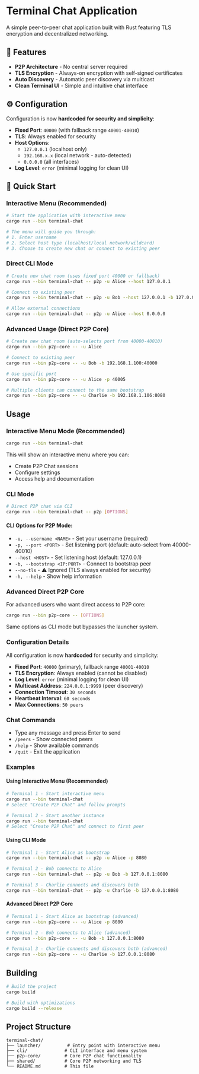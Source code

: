 # Terminal Chat Application

A simple peer-to-peer chat application built with Rust featuring TLS encryption and decentralized networking.

## 🚀 Features

- **P2P Architecture** - No central server required
- **TLS Encryption** - Always-on encryption with self-signed certificates
- **Auto Discovery** - Automatic peer discovery via multicast
- **Clean Terminal UI** - Simple and intuitive chat interface

## ⚙️ Configuration

Configuration is now **hardcoded for security and simplicity**:

- **Fixed Port**: `40000` (with fallback range `40001-40010`)
- **TLS**: Always enabled for security
- **Host Options**: 
  - `127.0.0.1` (localhost only)
  - `192.168.x.x` (local network - auto-detected)
  - `0.0.0.0` (all interfaces)
- **Log Level**: `error` (minimal logging for clean UI)

## 🚀 Quick Start

### Interactive Menu (Recommended)
```bash
# Start the application with interactive menu
cargo run --bin terminal-chat

# The menu will guide you through:
# 1. Enter username
# 2. Select host type (localhost/local network/wildcard)
# 3. Choose to create new chat or connect to existing peer
```

### Direct CLI Mode
```bash
# Create new chat room (uses fixed port 40000 or fallback)
cargo run --bin terminal-chat -- p2p -u Alice --host 127.0.0.1

# Connect to existing peer
cargo run --bin terminal-chat -- p2p -u Bob --host 127.0.0.1 -b 127.0.0.1:40000

# Allow external connections
cargo run --bin terminal-chat -- p2p -u Alice --host 0.0.0.0
```

### Advanced Usage (Direct P2P Core)
```bash
# Create new chat room (auto-selects port from 40000-40010)
cargo run --bin p2p-core -- -u Alice

# Connect to existing peer
cargo run --bin p2p-core -- -u Bob -b 192.168.1.100:40000

# Use specific port
cargo run --bin p2p-core -- -u Alice -p 40005

# Multiple clients can connect to the same bootstrap
cargo run --bin p2p-core -- -u Charlie -b 192.168.1.106:8080
```

## Usage

### Interactive Menu Mode (Recommended)
```bash
cargo run --bin terminal-chat
```
This will show an interactive menu where you can:
- Create P2P Chat sessions
- Configure settings
- Access help and documentation

### CLI Mode
```bash
# Direct P2P chat via CLI
cargo run --bin terminal-chat -- p2p [OPTIONS]
```

#### CLI Options for P2P Mode:
- `-u, --username <NAME>` - Set your username (required)
- `-p, --port <PORT>` - Set listening port (default: auto-select from 40000-40010)
- `--host <HOST>` - Set listening host (default: 127.0.0.1)
- `-b, --bootstrap <IP:PORT>` - Connect to bootstrap peer
- `--no-tls` - ⚠️ Ignored (TLS always enabled for security)
- `-h, --help` - Show help information

### Advanced Direct P2P Core
For advanced users who want direct access to P2P core:
```bash
cargo run --bin p2p-core -- [OPTIONS]
```
Same options as CLI mode but bypasses the launcher system.

### Configuration Details
All configuration is now **hardcoded** for security and simplicity:

- **Fixed Port**: `40000` (primary), fallback range `40001-40010`
- **TLS Encryption**: Always enabled (cannot be disabled)
- **Log Level**: `error` (minimal logging for clean UI)
- **Multicast Address**: `224.0.0.1:9999` (peer discovery)
- **Connection Timeout**: `30 seconds`
- **Heartbeat Interval**: `60 seconds`
- **Max Connections**: `50 peers`

### Chat Commands
- Type any message and press Enter to send
- `/peers` - Show connected peers
- `/help` - Show available commands
- `/quit` - Exit the application

### Examples

#### Using Interactive Menu (Recommended)
```bash
# Terminal 1 - Start interactive menu
cargo run --bin terminal-chat
# Select "Create P2P Chat" and follow prompts

# Terminal 2 - Start another instance
cargo run --bin terminal-chat
# Select "Create P2P Chat" and connect to first peer
```

#### Using CLI Mode
```bash
# Terminal 1 - Start Alice as bootstrap
cargo run --bin terminal-chat -- p2p -u Alice -p 8080

# Terminal 2 - Bob connects to Alice
cargo run --bin terminal-chat -- p2p -u Bob -b 127.0.0.1:8080

# Terminal 3 - Charlie connects and discovers both
cargo run --bin terminal-chat -- p2p -u Charlie -b 127.0.0.1:8080
```

#### Advanced Direct P2P Core
```bash
# Terminal 1 - Start Alice as bootstrap (advanced)
cargo run --bin p2p-core -- -u Alice -p 8080

# Terminal 2 - Bob connects to Alice (advanced)
cargo run --bin p2p-core -- -u Bob -b 127.0.0.1:8080

# Terminal 3 - Charlie connects and discovers both (advanced)
cargo run --bin p2p-core -- -u Charlie -b 127.0.0.1:8080
```

## Building

```bash
# Build the project
cargo build

# Build with optimizations
cargo build --release
```

## Project Structure

```
terminal-chat/
├── launcher/          # Entry point with interactive menu
├── cli/              # CLI interface and menu system
├── p2p-core/         # Core P2P chat functionality
├── shared/           # Core P2P networking and TLS
└── README.md         # This file
